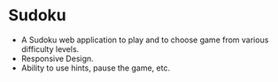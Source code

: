 # Sudoku
* A Sudoku web application to play and to choose game from various difficulty levels.
* Responsive Design.
* Ability to use hints, pause the game, etc.
